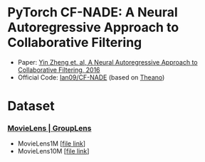 # PyTorch CF-NADE: A Neural Autoregressive Approach to Collaborative Filtering
- Paper: [Yin Zheng et. al, A Neural Autoregressive Approach to Collaborative Filtering, 2016](https://arxiv.org/abs/1605.09477)
- Official Code: [Ian09/CF-NADE](https://github.com/Ian09/CF-NADE) (based on [Theano](https://pypi.org/project/Theano/))



# Dataset
### [MovieLens | GroupLens](https://grouplens.org/datasets/movielens/)
- MovieLens1M [[file link](https://files.grouplens.org/datasets/movielens/ml-1m.zip)]
- MovieLens10M [[file link](https://files.grouplens.org/datasets/movielens/ml-10m.zip)]
